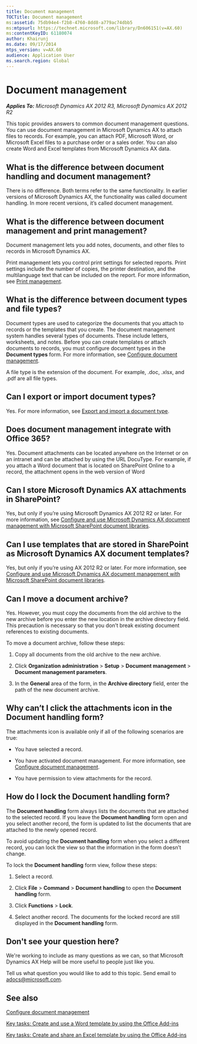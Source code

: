 ```yaml
---
title: Document management
TOCTitle: Document management
ms:assetid: 75db94e4-f2b8-4760-8dd8-a779ac74dbb5
ms:mtpsurl: https://technet.microsoft.com/library/Dn606151(v=AX.60)
ms:contentKeyID: 61180074
author: Khairunj
ms.date: 09/17/2014
mtps_version: v=AX.60
audience: Application User
ms.search.region: Global
---
```


# Document management 


_**Applies To:** Microsoft Dynamics AX 2012 R3, Microsoft Dynamics AX 2012 R2_

This topic provides answers to common document management questions. You can use document management in Microsoft Dynamics AX to attach files to records. For example, you can attach PDF, Microsoft Word, or Microsoft Excel files to a purchase order or a sales order. You can also create Word and Excel templates from Microsoft Dynamics AX data.

## What is the difference between document handling and document management?

There is no difference. Both terms refer to the same functionality. In earlier versions of Microsoft Dynamics AX, the functionality was called document handling. In more recent versions, it’s called document management.

## What is the difference between document management and print management?

Document management lets you add notes, documents, and other files to records in Microsoft Dynamics AX.

Print management lets you control print settings for selected reports. Print settings include the number of copies, the printer destination, and the multilanguage text that can be included on the report. For more information, see [Print management](print-management.md).

## What is the difference between document types and file types?

Document types are used to categorize the documents that you attach to records or the templates that you create. The document management system handles several types of documents. These include letters, worksheets, and notes. Before you can create templates or attach documents to records, you must configure document types in the **Document types** form. For more information, see [Configure document management](configure-document-management.md).

A file type is the extension of the document. For example, .doc, .xlsx, and .pdf are all file types.

## Can I export or import document types?

Yes. For more information, see [Export and import a document type](export-and-import-a-document-type.md).

## Does document management integrate with Office 365?

Yes. Document attachments can be located anywhere on the Internet or on an intranet and can be attached by using the URL DocuType. For example, if you attach a Word document that is located on SharePoint Online to a record, the attachment opens in the web version of Word

## Can I store Microsoft Dynamics AX attachments in SharePoint?

Yes, but only if you’re using Microsoft Dynamics AX 2012 R2 or later. For more information, see [Configure and use Microsoft Dynamics AX document management with Microsoft SharePoint document libraries](configure-and-use-microsoft-dynamics-ax-document-management-with-microsoft-sharepoint-document-libraries.md).

## Can I use templates that are stored in SharePoint as Microsoft Dynamics AX document templates?

Yes, but only if you’re using AX 2012 R2 or later. For more information, see [Configure and use Microsoft Dynamics AX document management with Microsoft SharePoint document libraries](configure-and-use-microsoft-dynamics-ax-document-management-with-microsoft-sharepoint-document-libraries.md).

## Can I move a document archive?

Yes. However, you must copy the documents from the old archive to the new archive before you enter the new location in the archive directory field. This precaution is necessary so that you don’t break existing document references to existing documents.

To move a document archive, follow these steps:

1.  Copy all documents from the old archive to the new archive.

2.  Click **Organization administration** \> **Setup** \> **Document management** \> **Document management parameters**.

3.  In the **General** area of the form, in the **Archive directory** field, enter the path of the new document archive.

## Why can’t I click the attachments icon in the Document handling form?

The attachments icon is available only if all of the following scenarios are true:

  - You have selected a record.

  - You have activated document management. For more information, see [Configure document management](configure-document-management.md).

  - You have permission to view attachments for the record.

## How do I lock the Document handling form?

The **Document handling** form always lists the documents that are attached to the selected record. If you leave the **Document handling** form open and you select another record, the form is updated to list the documents that are attached to the newly opened record.

To avoid updating the **Document handling** form when you select a different record, you can lock the view so that the information in the form doesn’t change.

To lock the **Document handling** form view, follow these steps:

1.  Select a record.

2.  Click **File** \> **Command** \> **Document handling** to open the **Document handling** form.

3.  Click **Functions** \> **Lock**.

4.  Select another record. The documents for the locked record are still displayed in the **Document handling** form.

## Don't see your question here?

We're working to include as many questions as we can, so that Microsoft Dynamics AX Help will be more useful to people just like you.

Tell us what question you would like to add to this topic. Send email to <adocs@microsoft.com>.

## See also

[Configure document management](configure-document-management.md)

[Key tasks: Create and use a Word template by using the Office Add-ins](key-tasks-create-and-use-a-word-template-by-using-the-office-add-ins.md)

[Key tasks: Create and share an Excel template by using the Office Add-ins](key-tasks-create-and-share-an-excel-template-by-using-the-office-add-ins.md)

  


